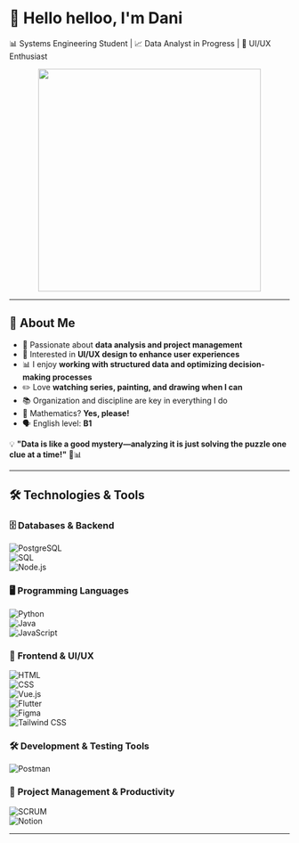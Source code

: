 # 👋 Hello helloo, I'm Dani  
📊 Systems Engineering Student | 📈 Data Analyst in Progress | 🎨 UI/UX Enthusiast  

<p align="center">
  <img src="[https://media.giphy.com/media/v1.Y2lkPTc5MGI3NjExeHgwamQwOGo5a3k3amNwZGVmOXBwYjZyMHoydXMydm92NDBqM2VvdyZlcD12MV9naWZzX3NlYXJjaCZjdD1n/k3nZyXdB9ojbu/giphy.gif](https://i.pinimg.com/originals/0b/c8/a5/0bc8a543aa852f0ef87625e9c0882ed5.gif)" width="400"/>
</p>

---

## 🚀 About Me  
- 🎯 Passionate about **data analysis and project management**  
- 🎨 Interested in **UI/UX design to enhance user experiences**  
- 📊 I enjoy **working with structured data and optimizing decision-making processes**  
- ✏️ Love **watching series, painting, and drawing when I can**  
- 📚 Organization and discipline are key in everything I do  
- 🔢 Mathematics? **Yes, please!**  
- 🗣️ English level: **B1**  

💡 **"Data is like a good mystery—analyzing it is just solving the puzzle one clue at a time!"** 🔎📊  

---

## 🛠️ Technologies & Tools  

### 🗄️ **Databases & Backend**  
![PostgreSQL](https://img.shields.io/badge/PostgreSQL-316192?style=for-the-badge&logo=postgresql&logoColor=white)  
![SQL](https://img.shields.io/badge/SQL-4479A1?style=for-the-badge&logo=database&logoColor=white)  
![Node.js](https://img.shields.io/badge/Node.js-339933?style=for-the-badge&logo=node.js&logoColor=white)  

### 🖥️ **Programming Languages**  
![Python](https://img.shields.io/badge/Python-3776AB?style=for-the-badge&logo=python&logoColor=white)  
![Java](https://img.shields.io/badge/Java-007396?style=for-the-badge&logo=openjdk&logoColor=white)  
![JavaScript](https://img.shields.io/badge/JavaScript-F7DF1E?style=for-the-badge&logo=javascript&logoColor=black)  

### 🎨 **Frontend & UI/UX**  
![HTML](https://img.shields.io/badge/HTML5-E34F26?style=for-the-badge&logo=html5&logoColor=white)  
![CSS](https://img.shields.io/badge/CSS3-1572B6?style=for-the-badge&logo=css3&logoColor=white)  
![Vue.js](https://img.shields.io/badge/Vue.js-4FC08D?style=for-the-badge&logo=vue.js&logoColor=white)  
![Flutter](https://img.shields.io/badge/Flutter-02569B?style=for-the-badge&logo=flutter&logoColor=white)  
![Figma](https://img.shields.io/badge/Figma-F24E1E?style=for-the-badge&logo=figma&logoColor=white)  
![Tailwind CSS](https://img.shields.io/badge/Tailwind_CSS-38B2AC?style=for-the-badge&logo=tailwind-css&logoColor=white)  

### 🛠️ **Development & Testing Tools**  
![Postman](https://img.shields.io/badge/Postman-FF6C37?style=for-the-badge&logo=postman&logoColor=white)  

### 📂 **Project Management & Productivity**  
![SCRUM](https://img.shields.io/badge/SCRUM-6DB33F?style=for-the-badge&logo=scrum&logoColor=white)  
![Notion](https://img.shields.io/badge/Notion-000000?style=for-the-badge&logo=notion&logoColor=white)  

---


